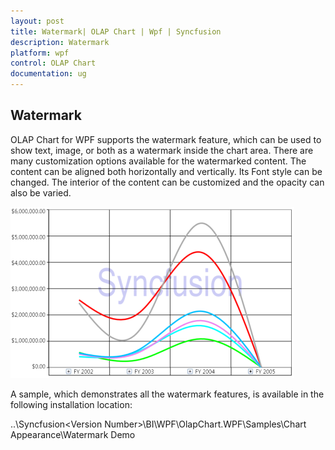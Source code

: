 ```yaml
---
layout: post
title: Watermark| OLAP Chart | Wpf | Syncfusion
description: Watermark
platform: wpf
control: OLAP Chart
documentation: ug
---
```


## Watermark

OLAP Chart for WPF supports the watermark feature, which can be used to show text, image, or both as a watermark inside the chart area. There are many customization options available for the watermarked content. The content can be aligned both horizontally and vertically. Its Font style can be changed. The interior of the content can be customized and the opacity can also be varied.

![](Core-Features_images/Core-Features_img42.png)


A sample, which demonstrates all the watermark features, is available in the following installation location:

..\Syncfusion\<Version Number>\BI\WPF\OlapChart.WPF\Samples\Chart Appearance\Watermark Demo
